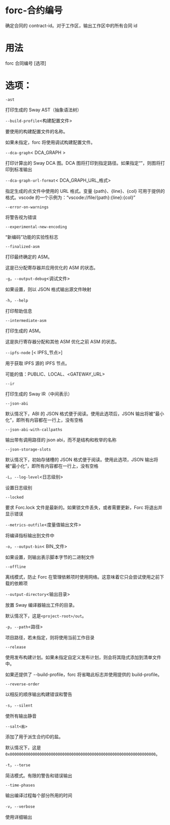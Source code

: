 # forc-合约编号
确定合同的 contract-id。对于工作区，输出工作区中的所有合同 id

# 用法
forc 合同编号 [选项]

# 选项：

`-ast`

打印生成的 Sway AST（抽象语法树）

`--build-profile`<构建配置文件>

要使用的构建配置文件的名称。

如果未指定，forc 将使用调试构建配置文件。

`--dca-graph`< DCA_GRAPH >

打印计算出的 Sway DCA 图。DCA 图将打印到指定路径。如果指定“”，则图将打印到标准输出

`--dca-graph-url-format`< DCA_GRAPH_URL_格式>

指定生成的点文件中使用的 URL 格式。变量 {path}、{line}、{col} 可用于提供的格式。vscode 的一个示例为：“vscode://file/{path}:{line}:{col}”

`--error-on-warnings`

将警告视为错误

`--experimental-new-encoding`

“新编码”功能的实验性标志

`--finalized-asm`

打印最终确定的 ASM。

这是已分配寄存器并应用优化的 ASM 的状态。

`-g`，`--output-debug`<调试文件>

如果设置，则以 JSON 格式输出源文件映射

`-h`，`--help`

打印帮助信息

`--intermediate-asm`

打印生成的 ASM。

这是执行寄存器分配和其他 ASM 优化之前 ASM 的状态。

`--ipfs-node` [< IPFS_节点>]

用于获取 IPFS 源的 IPFS 节点。

可能的值：PUBLIC、LOCAL、<GATEWAY_URL>

`--ir`

打印生成的 Sway IR（中间表示）

`--json-abi`

默认情况下，ABI 的 JSON 格式便于阅读。使用此选项后，JSON 输出将被“最小化”，即所有内容都在一行上，没有空格

`--json-abi-with-callpaths`

输出带有调用路径的 json abi，​​而不是结构和枚举的名称

`--json-storage-slots`

默认情况下，初始存储槽的 JSON 格式便于阅读。使用此选项，JSON 输出将被“最小化”，即所有内容都在一行上，没有空格

`-L`，`--log-level`<日志级别>

设置日志级别

`--locked`

要求 Forc.lock 文件是最新的。如果锁文件丢失，或者需要更新，Forc 将退出并显示错误

`--metrics-outfile`<度量值输出文件>

将编译指标输出到文件中

`-o`，`--output-bin`< BIN_文件>

如果设置，则输出表示脚本字节的二进制文件

`--offline`

离线模式，防止 Forc 在管理依赖项时使用网络。这意味着它只会尝试使用之前下载的依赖项

`--output-directory`<输出目录>

放置 Sway 编译器输出工件的目录。

默认情况下，这是`<project-root>/out`。

`-p`，`--path`<路径>

项目路径，若未指定，则将使用当前工作目录

`--release`

使用发布构建计划。如果未指定自定义发布计划，则会将其隐式添加到清单文件中。

如果还提供了 --build-profile，forc 将省略此标志并使用提供的 build-profile。

`--reverse-order`

以相反的顺序输出构建错误和警告

`-s`，`--silent`

使所有输出静音

`--salt<盐>`

添加了用于派生合约ID的盐。

默认情况下，这是 `0x0000000000000000000000000000000000000000000000000000000000000000`。

`-t`，`--terse`

简洁模式。有限的警告和错误输出

`--time-phases`

输出编译过程每个部分所用的时间

`-v`，`--verbose`

使用详细输出
